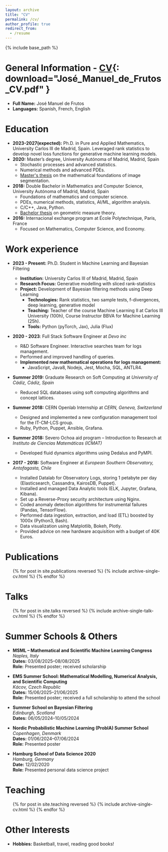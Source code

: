 ```yaml
---
layout: archive
title: "CV"
permalink: /cv/
author_profile: true
redirect_from:
  - /resume
---
```


{% include base_path %}

General Information - [CV](/files/cv.pdf){: download="José_Manuel_de_Frutos_CV.pdf" }
======
* **Full Name:** José Manuel de Frutos  
* **Languages:** Spanish, French, English  

Education
======
* **2023-2027(expected):** Ph.D. in Pure and Applied Mathematics, University Carlos III de Madrid, Spain. Leveraged rank statistics to develop novel loss functions for generative machine learning models.
* **2020:** Master’s degree, University Autónoma of Madrid, Madrid, Spain
  * Stochastic processes and advanced statistics.
  * Numerical methods and advanced PDEs.
  * [Master's thesis](/files/TFM2020_07_07jmdefrutos.pdf) on the mathematical foundations of image segmentation.
* **2018:** Double Bachelor in Mathematics and Computer Science, University Autónoma of Madrid, Madrid, Spain
  * Foundations of mathematics and computer science.
  * PDEs, numerical methods, statistics, AI/ML, algorithm analysis.
  * C/C++, Java, Python.
  * [Bachelor thesis](/files/TFG_MAT.pdf) on geometric measure theory.
* **2016:** Internacional exchange program at École Polytechnique, Paris, France
  * Focused on Mathematics, Computer Science, and Economy.


Work experience
======
* **2023 - Present:** Ph.D. Student in Machine Learning and Bayesian Filtering  
  * **Institution:** University Carlos III of Madrid, Madrid, Spain  
  * **Research Focus:** Generative modelling with sliced rank-statistics  
  * **Project:** Development of Bayesian filtering methods using Deep Learning  
    * **Technologies:** Rank statistics, two sample tests, f-divergences, deep learning, generative model  
    * **Teaching:** Teacher of the course Machine Learning II at Carlos III University (100h), Course Instructor BBVA for Machine Learning (25h).
    * **Tools:** Python (pyTorch, Jax), Julia (Flux)  

* **2020 - 2023**: Full Stack Software Engineer at *Devo inc*
  * R&D Software Engineer. Interactive searches team for logs management.
  * Performed and improved handling of queries.
  * **Implemented new mathematical operations for logs management:**
    * JavaScript, Java8, Nodejs, Jest, Mocha, SQL, ANTLR4.
* **Summer 2019:** Graduate Research on Soft Computing at *University of Cádiz, Cádiz, Spain*
  * Reduced SQL databases using soft computing algorithms and concept lattices.
* **Summer 2018:** CERN Openlab Internship at *CERN, Geneva, Switzerland*
  * Designed and implemented a new configuration management tool for the IT-CM-LCS group.
  * Ruby, Python, Puppet, Ansible, Grafana.
* **Summer 2018:** Severo Ochoa aid program – Introduction to Research at *Instituto de Ciencias Matemáticas (ICMAT)*
  * Developed fluid dynamics algorithms using Dedalus and PyMPI.
* **2017 - 2018:** Software Engineer at *European Southern Observatory, Antofagasta, Chile*
  * Installed Datalab for Observatory Logs, storing 1 petabyte per day (Elasticsearch, Cassandra, KairosDB, Puppet).
  * Installed and managed Data Analytic tools (ELK, Jupyter, Grafana, Kibana).
  * Set up a Reverse-Proxy security architecture using Nginx.
  * Coded anomaly detection algorithms for instrumental failures (Pandas, TensorFlow).
  * Performed data ingestion, extraction, and load (ETL) boosted by 1000x (Python3, Bash).
  * Data visualization using Matplotlib, Bokeh, Plotly.
  * Provided advice on new hardware acquisition with a budget of 40K Euros.
  
Publications
======
  <ul>{% for post in site.publications reversed %}
    {% include archive-single-cv.html %}
  {% endfor %}</ul>
  
Talks
======
  <ul>{% for post in site.talks reversed %}
    {% include archive-single-talk-cv.html  %}
  {% endfor %}</ul>

Summer Schools & Others
======

- **MSML – Mathematical and Scientific Machine Learning Congress**  
  *Naples, Italy*  
  **Dates:** 03/08/2025–08/08/2025  
  **Role:** Presented poster; received scholarship

- **EMS Summer School: Mathematical Modelling, Numerical Analysis, and Scientific Computing**  
  *Kácov, Czech Republic*  
  **Dates:** 15/06/2025–21/06/2025  
  **Role:** Presented poster; received a full scholarship to attend the school

- **Summer School on Bayesian Filtering**  
  *Edinburgh, Scotland*  
  **Dates:** 06/05/2024–10/05/2024

- **Nordic Probabilistic Machine Learning (ProbIA) Summer School**  
  *Copenhagen, Denmark*  
  **Dates:** 01/06/2024–07/06/2024  
  **Role:** Presented poster

- **Hamburg School of Data Science 2020**  
  *Hamburg, Germany*  
  **Date:** 12/02/2020  
  **Role:** Presented personal data science project
  
Teaching
======
  <ul>{% for post in site.teaching reversed %}
    {% include archive-single-cv.html %}
  {% endfor %}</ul>
  
Other Interests
======
* **Hobbies:** Basketball, travel, reading good books!